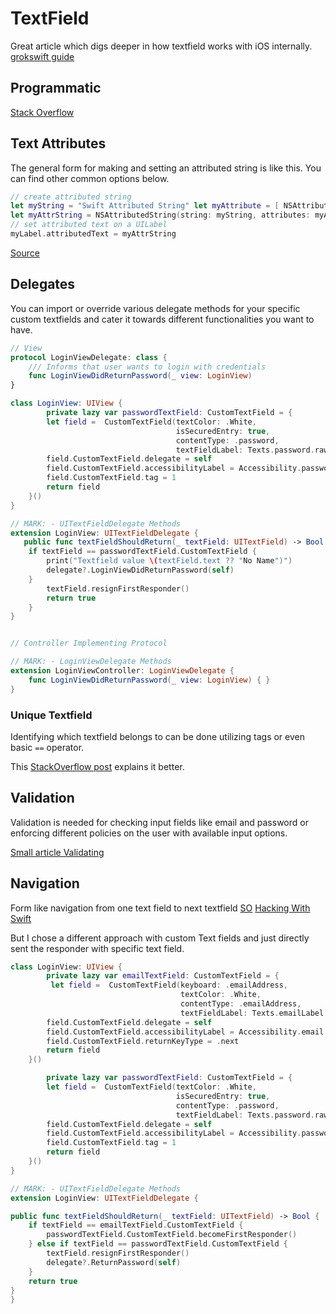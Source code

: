# TextField

Great article which digs deeper in how textfield works with iOS internally. [grokswift guide](https://grokswift.com/uitextfield/)

## Programmatic

[Stack Overflow](https://stackoverflow.com/questions/24710041/adding-uitextfield-on-uiview-programmatically-swift)

## Text Attributes

The general form for making and setting an attributed string is like this. You can find other common options below.

```swift
// create attributed string 
let myString = "Swift Attributed String" let myAttribute = [ NSAttributedString.Key.foregroundColor: UIColor.blue ] 
let myAttrString = NSAttributedString(string: myString, attributes: myAttribute)
// set attributed text on a UILabel 
myLabel.attributedText = myAttrString
```

[Source](https://stackoverflow.com/questions/24666515/how-do-i-make-an-attributed-string-using-swift)

## Delegates

You can import or override various delegate methods for your specific custom textfields and cater it towards different functionalities you want to have.

```swift
// View
protocol LoginViewDelegate: class {
    /// Informs that user wants to login with credentials
    func LoginViewDidReturnPassword(_ view: LoginView)
}

class LoginView: UIView {
        private lazy var passwordTextField: CustomTextField = {
        let field =  CustomTextField(textColor: .White,
                                     isSecuredEntry: true,
                                     contentType: .password,
                                     textFieldLabel: Texts.password.rawValue)
        field.CustomTextField.delegate = self
        field.CustomTextField.accessibilityLabel = Accessibility.password.rawValue.localized
        field.CustomTextField.tag = 1
        return field
    }()
}

// MARK: - UITextFieldDelegate Methods
extension LoginView: UITextFieldDelegate {
   public func textFieldShouldReturn(_ textField: UITextField) -> Bool {
    if textField == passwordTextField.CustomTextField {
        print("Textfield value \(textField.text ?? "No Name")")
        delegate?.LoginViewDidReturnPassword(self)
    }
        textField.resignFirstResponder()
        return true
    }
}


// Controller Implementing Protocol

// MARK: - LoginViewDelegate Methods
extension LoginViewController: LoginViewDelegate {
    func LoginViewDidReturnPassword(_ view: LoginView) { }
}
```

### Unique Textfield

Identifying which textfield belongs to can be done utilizing tags or even basic `==` operator.

This [StackOverflow post](https://stackoverflow.com/questions/50465748/swift-4-identifying-only-one-text-field-as-delegate-for-editingdidend-etc) explains it better.

## Validation

Validation is needed for checking input fields like email and password or enforcing different policies on the user with available input options.

[Small article Validating](https://medium.com/swift2go/a-better-approach-to-text-field-validations-on-ios-81bd87598070)

## Navigation

Form like navigation from one text field to next textfield [SO](https://stackoverflow.com/questions/1347779/how-to-navigate-through-textfields-next-done-buttons) [Hacking With Swift](https://www.hackingwithswift.com/example-code/uikit/how-to-move-to-the-next-uitextfield-when-the-user-presses-return)

But I chose a different approach with custom Text fields and just directly sent the responder with specific text field.

```swift
class LoginView: UIView {
        private lazy var emailTextField: CustomTextField = {
         let field =  CustomTextField(keyboard: .emailAddress,
                                      textColor: .White,
                                      contentType: .emailAddress,
                                      textFieldLabel: Texts.emailLabel.rawValue)
        field.CustomTextField.delegate = self
        field.CustomTextField.accessibilityLabel = Accessibility.email.rawValue.localized
        field.CustomTextField.returnKeyType = .next
        return field
    }()

        private lazy var passwordTextField: CustomTextField = {
        let field =  CustomTextField(textColor: .White,
                                     isSecuredEntry: true,
                                     contentType: .password,
                                     textFieldLabel: Texts.password.rawValue)
        field.CustomTextField.delegate = self
        field.CustomTextField.accessibilityLabel = Accessibility.password.rawValue.localized
        field.CustomTextField.tag = 1
        return field
    }()
}

// MARK: - UITextFieldDelegate Methods
extension LoginView: UITextFieldDelegate {

public func textFieldShouldReturn(_ textField: UITextField) -> Bool {
    if textField == emailTextField.CustomTextField {
        passwordTextField.CustomTextField.becomeFirstResponder()
    } else if textField == passwordTextField.CustomTextField {
        textField.resignFirstResponder()
        delegate?.ReturnPassword(self)
    }
    return true
}
}
```

